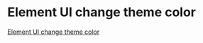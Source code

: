 # Element UI change theme color
[Element UI change theme color](https://aiwithcloud.com/2022/09/14/element_ui_change_theme_color/)